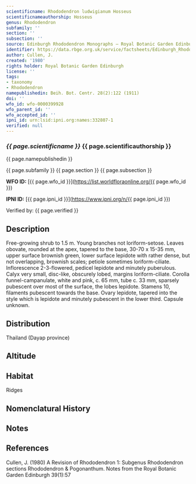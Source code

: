 ```yaml
---
scientificname: Rhododendron ludwigianum Hosseus
scientificnameauthorship: Hosseus
genus: Rhododendron
subfamily: ''
section: ''
subsection: ''
source: Edinburgh Rhododendron Monographs – Royal Botanic Garden Edinburgh
identifier: https://data.rbge.org.uk/service/factsheets/Edinburgh_Rhododendron_Monographs.xhtml
author: Cullen, J.
created: '1980'
rights holder: Royal Botanic Garden Edinburgh
license: ''
tags:
- taxonomy
- Rhododendron
namepublishedin: Beih. Bot. Centr. 28(2):122 (1911)
doi: ''
wfo_id: wfo-0000399928
wfo_parent_id: ''
wfo_accepted_id: ''
ipni_id: urn:lsid:ipni.org:names:332807-1
verified: null
---
```

### _{{ page.scientificname }}_ {{ page.scientificauthorship }}
 {{ page.namepublishedin }}

{{ page.subfamily }} {{ page.section }} {{ page.subsection }}

**WFO ID:** [{{ page.wfo_id }}](https://list.worldfloraonline.org/{{ page.wfo_id }})

**IPNI ID:** [{{ page.ipni_id }}](https://www.ipni.org/n/{{ page.ipni_id }})

Verified by: {{ page.verified }}



## Description
Free-growing shrub to 1.5 m. Young branches not loriform-setose. Leaves obovate, rounded at the apex, tapered to the base, 30-70 x 15-35 mm, upper surface brownish green, lower surface lepidote with rather dense, but not overlapping, brownish scales; petiole sometimes loriform-ciliate. Inflorescence 2-3-flowered, pedicel lepidote and minutely puberulous. Calyx very small, disc-like, obscurely lobed, margins loriform-ciliate. Corolla funnel-campanulate, white and pink, c. 65 mm, tube c. 33 mm, sparsely pubescent over most of the surface, the lobes lepidote. Stamens 10, filaments pubescent towards the base. Ovary lepidote, tapered into the style which is lepidote and minutely pubescent in the lower third. Capsule unknown.

## Distribution
Thailand (Dayap province)

## Altitude


## Habitat
Ridges

## Nomenclatural History

                       
## Notes


## References

Cullen, J. (1980) A Revision of Rhododendron 1: Subgenus Rhododendron sections Rhododendron & Pogonanthum. Notes from the Royal Botanic Garden Edinburgh 39(1):57
